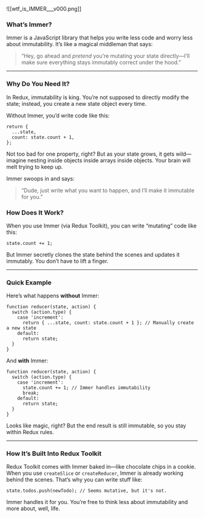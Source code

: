 ![[wtf_is_IMMER___v000.png]]

### **What’s Immer?**

Immer is a JavaScript library that helps you write less code and worry less about immutability. It’s like a magical middleman that says:

> “Hey, go ahead and _pretend_ you’re mutating your state directly—I’ll make sure everything stays immutably correct under the hood.”

---

### **Why Do You Need It?**

In Redux, immutability is king. You’re not supposed to directly modify the state; instead, you create a new state object every time.

Without Immer, you’d write code like this:

```TSX:
return {
  ...state,
  count: state.count + 1,
};
```

Not too bad for one property, right? But as your state grows, it gets wild—imagine nesting inside objects inside arrays inside objects. Your brain will melt trying to keep up.

Immer swoops in and says:

> “Dude, just write what you want to happen, and I’ll make it immutable for you.”

### **How Does It Work?**

When you use Immer (via Redux Toolkit), you can write “mutating” code like this:

```TSX:
state.count += 1;
```

But Immer secretly clones the state behind the scenes and updates it immutably. You don’t have to lift a finger.

---

### **Quick Example**

Here’s what happens **without** Immer:

```TSX:
function reducer(state, action) {
  switch (action.type) {
    case 'increment':
      return { ...state, count: state.count + 1 }; // Manually create a new state
    default:
      return state;
  }
}
```

And **with** Immer:

```TSX:
function reducer(state, action) {
  switch (action.type) {
    case 'increment':
      state.count += 1; // Immer handles immutability
      break;
    default:
      return state;
  }
}
```

Looks like magic, right? But the end result is still immutable, so you stay within Redux rules.

---

### **How It’s Built Into Redux Toolkit**

Redux Toolkit comes with Immer baked in—like chocolate chips in a cookie. When you use `createSlice` or `createReducer`, Immer is already working behind the scenes. That’s why you can write stuff like:

```TSX:
state.todos.push(newTodo); // Seems mutative, but it's not.
```

Immer handles it for you. You’re free to think less about immutability and more about, well, life.

